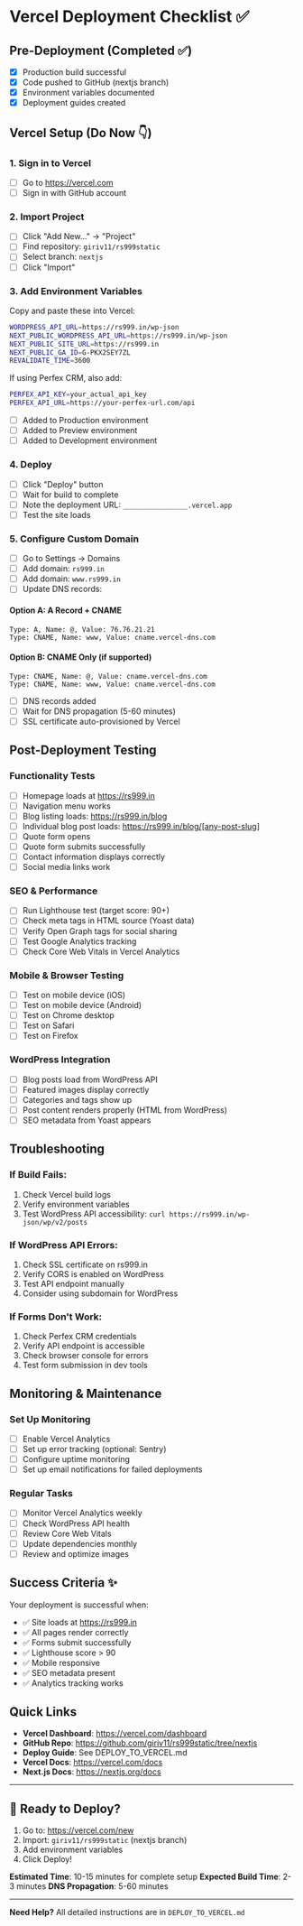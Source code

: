 # Vercel Deployment Checklist ✅

## Pre-Deployment (Completed ✅)
- [x] Production build successful
- [x] Code pushed to GitHub (nextjs branch)
- [x] Environment variables documented
- [x] Deployment guides created

## Vercel Setup (Do Now 👇)

### 1. Sign in to Vercel
- [ ] Go to https://vercel.com
- [ ] Sign in with GitHub account

### 2. Import Project
- [ ] Click "Add New..." → "Project"
- [ ] Find repository: `giriv11/rs999static`
- [ ] Select branch: `nextjs`
- [ ] Click "Import"

### 3. Add Environment Variables
Copy and paste these into Vercel:

```bash
WORDPRESS_API_URL=https://rs999.in/wp-json
NEXT_PUBLIC_WORDPRESS_API_URL=https://rs999.in/wp-json
NEXT_PUBLIC_SITE_URL=https://rs999.in
NEXT_PUBLIC_GA_ID=G-PKX2SEY7ZL
REVALIDATE_TIME=3600
```

If using Perfex CRM, also add:
```bash
PERFEX_API_KEY=your_actual_api_key
PERFEX_API_URL=https://your-perfex-url.com/api
```

- [ ] Added to Production environment
- [ ] Added to Preview environment
- [ ] Added to Development environment

### 4. Deploy
- [ ] Click "Deploy" button
- [ ] Wait for build to complete
- [ ] Note the deployment URL: `________________.vercel.app`
- [ ] Test the site loads

### 5. Configure Custom Domain
- [ ] Go to Settings → Domains
- [ ] Add domain: `rs999.in`
- [ ] Add domain: `www.rs999.in`
- [ ] Update DNS records:

#### Option A: A Record + CNAME
```
Type: A, Name: @, Value: 76.76.21.21
Type: CNAME, Name: www, Value: cname.vercel-dns.com
```

#### Option B: CNAME Only (if supported)
```
Type: CNAME, Name: @, Value: cname.vercel-dns.com
Type: CNAME, Name: www, Value: cname.vercel-dns.com
```

- [ ] DNS records added
- [ ] Wait for DNS propagation (5-60 minutes)
- [ ] SSL certificate auto-provisioned by Vercel

## Post-Deployment Testing

### Functionality Tests
- [ ] Homepage loads at https://rs999.in
- [ ] Navigation menu works
- [ ] Blog listing loads: https://rs999.in/blog
- [ ] Individual blog post loads: https://rs999.in/blog/[any-post-slug]
- [ ] Quote form opens
- [ ] Quote form submits successfully
- [ ] Contact information displays correctly
- [ ] Social media links work

### SEO & Performance
- [ ] Run Lighthouse test (target score: 90+)
- [ ] Check meta tags in HTML source (Yoast data)
- [ ] Verify Open Graph tags for social sharing
- [ ] Test Google Analytics tracking
- [ ] Check Core Web Vitals in Vercel Analytics

### Mobile & Browser Testing
- [ ] Test on mobile device (iOS)
- [ ] Test on mobile device (Android)
- [ ] Test on Chrome desktop
- [ ] Test on Safari
- [ ] Test on Firefox

### WordPress Integration
- [ ] Blog posts load from WordPress API
- [ ] Featured images display correctly
- [ ] Categories and tags show up
- [ ] Post content renders properly (HTML from WordPress)
- [ ] SEO metadata from Yoast appears

## Troubleshooting

### If Build Fails:
1. Check Vercel build logs
2. Verify environment variables
3. Test WordPress API accessibility: `curl https://rs999.in/wp-json/wp/v2/posts`

### If WordPress API Errors:
1. Check SSL certificate on rs999.in
2. Verify CORS is enabled on WordPress
3. Test API endpoint manually
4. Consider using subdomain for WordPress

### If Forms Don't Work:
1. Check Perfex CRM credentials
2. Verify API endpoint is accessible
3. Check browser console for errors
4. Test form submission in dev tools

## Monitoring & Maintenance

### Set Up Monitoring
- [ ] Enable Vercel Analytics
- [ ] Set up error tracking (optional: Sentry)
- [ ] Configure uptime monitoring
- [ ] Set up email notifications for failed deployments

### Regular Tasks
- [ ] Monitor Vercel Analytics weekly
- [ ] Check WordPress API health
- [ ] Review Core Web Vitals
- [ ] Update dependencies monthly
- [ ] Review and optimize images

## Success Criteria ✨

Your deployment is successful when:
- ✅ Site loads at https://rs999.in
- ✅ All pages render correctly
- ✅ Forms submit successfully
- ✅ Lighthouse score > 90
- ✅ Mobile responsive
- ✅ SEO metadata present
- ✅ Analytics tracking works

## Quick Links

- **Vercel Dashboard**: https://vercel.com/dashboard
- **GitHub Repo**: https://github.com/giriv11/rs999static/tree/nextjs
- **Deploy Guide**: See DEPLOY_TO_VERCEL.md
- **Vercel Docs**: https://vercel.com/docs
- **Next.js Docs**: https://nextjs.org/docs

---

## 🎉 Ready to Deploy?

1. Go to: https://vercel.com/new
2. Import: `giriv11/rs999static` (nextjs branch)
3. Add environment variables
4. Click Deploy!

**Estimated Time**: 10-15 minutes for complete setup
**Expected Build Time**: 2-3 minutes
**DNS Propagation**: 5-60 minutes

---

**Need Help?** All detailed instructions are in `DEPLOY_TO_VERCEL.md`
